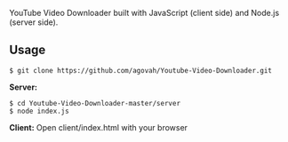 YouTube Video Downloader built with JavaScript (client side) and Node.js (server side).

## Usage

```
$ git clone https://github.com/agovah/Youtube-Video-Downloader.git
```

**Server:**
```
$ cd Youtube-Video-Downloader-master/server
$ node index.js
```

**Client:**
Open client/index.html with your browser
